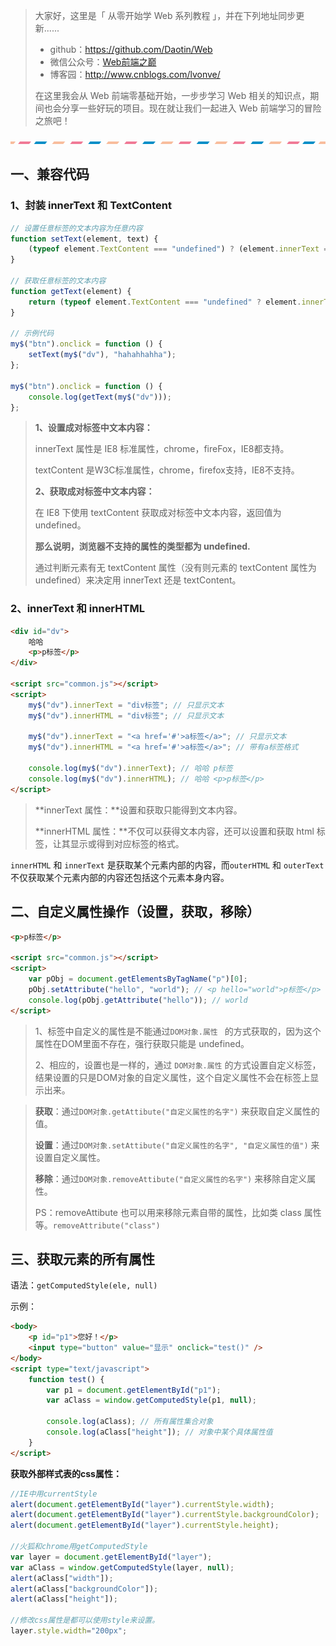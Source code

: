>大家好，这里是「 从零开始学 Web 系列教程 」，并在下列地址同步更新......
>
> - github：https://github.com/Daotin/Web
> - 微信公众号：[Web前端之巅](https://github.com/Daotin/pic/raw/master/wx.jpg)
> - 博客园：http://www.cnblogs.com/lvonve/
>
> 在这里我会从 Web 前端零基础开始，一步步学习 Web 相关的知识点，期间也会分享一些好玩的项目。现在就让我们一起进入 Web 前端学习的冒险之旅吧！

![](https://github.com/Daotin/pic/raw/master/fgx.png)



## 一、兼容代码
### 1、封装 innerText 和 TextContent

```javascript
// 设置任意标签的文本内容为任意内容
function setText(element, text) {
    (typeof element.TextContent === "undefined") ? (element.innerText = text) : (element.textContent = text);
}

// 获取任意标签的文本内容
function getText(element) {
    return (typeof element.TextContent === "undefined" ? element.innerText : element.textContent);
}

// 示例代码
my$("btn").onclick = function () {
    setText(my$("dv"), "hahahhahha");
};

my$("btn").onclick = function () {
    console.log(getText(my$("dv")));
};
```

> **1、设置成对标签中文本内容：**
>
> innerText 属性是 IE8 标准属性，chrome，fireFox，IE8都支持。
>
> textContent 是W3C标准属性，chrome，firefox支持，IE8不支持。
>
>
> **2、获取成对标签中文本内容：**
>
> 在 IE8 下使用 textContent 获取成对标签中文本内容，返回值为 undefined。
>
> **那么说明，浏览器不支持的属性的类型都为 undefined.**
>
> 通过判断元素有无 textContent 属性（没有则元素的 textContent 属性为 undefined）来决定用 innerText 还是 textContent。



### 2、innerText 和 innerHTML

```html
<div id="dv">
    哈哈
    <p>p标签</p>
</div>

<script src="common.js"></script>
<script>
    my$("dv").innerText = "div标签"; // 只显示文本
    my$("dv").innerHTML = "div标签"; // 只显示文本

    my$("dv").innerText = "<a href='#'>a标签</a>"; // 只显示文本
    my$("dv").innerHTML = "<a href='#'>a标签</a>"; // 带有a标签格式

    console.log(my$("dv").innerText); // 哈哈 p标签
    console.log(my$("dv").innerHTML); // 哈哈 <p>p标签</p>
</script>
```

> **innerText 属性：**设置和获取只能得到文本内容。
>
> **innerHTML 属性：**不仅可以获得文本内容，还可以设置和获取 html 标签，让其显示或得到对应标签的格式。



`innerHTML` 和 `innerText` 是获取某个元素内部的内容，而`outerHTML` 和 `outerText`不仅获取某个元素内部的内容还包括这个元素本身内容。





## 二、自定义属性操作（设置，获取，移除）

```html
<p>p标签</p>

<script src="common.js"></script>
<script>
	var pObj = document.getElementsByTagName("p")[0];
	pObj.setAttribute("hello", "world"); // <p hello="world">p标签</p>
	console.log(pObj.getAttribute("hello")); // world
</script>
```

> 1、标签中自定义的属性是不能通过`DOM对象.属性 ` 的方式获取的，因为这个属性在DOM里面不存在，强行获取只能是 undefined。
>
> 2、相应的，设置也是一样的，通过 `DOM对象.属性` 的方式设置自定义标签，结果设置的只是DOM对象的自定义属性，这个自定义属性不会在标签上显示出来。

> **获取**：通过`DOM对象.getAttibute("自定义属性的名字")` 来获取自定义属性的值。
>
> **设置**：通过`DOM对象.setAttibute("自定义属性的名字", "自定义属性的值")` 来设置自定义属性。
>
> **移除**：通过`DOM对象.removeAttibute("自定义属性的名字")` 来移除自定义属性。
>
> PS：removeAttibute 也可以用来移除元素自带的属性，比如类 class 属性等。`removeAttribute("class")`





## 三、获取元素的所有属性

语法：`getComputedStyle(ele, null)`

示例：

```html
<body>
    <p id="p1">您好！</p>
    <input type="button" value="显示" onclick="test()" />
</body>
<script type="text/javascript">
    function test() {
        var p1 = document.getElementById("p1");
        var aClass = window.getComputedStyle(p1, null);

        console.log(aClass); // 所有属性集合对象
        console.log(aClass["height"]); // 对象中某个具体属性值
    }
</script>
```



**获取外部样式表的css属性：**

```js
//IE中用currentStyle
alert(document.getElementById("layer").currentStyle.width);
alert(document.getElementById("layer").currentStyle.backgroundColor);
alert(document.getElementById("layer").currentStyle.height);

//火狐和chrome用getComputedStyle
var layer = document.getElementById("layer");
var aClass = window.getComputedStyle(layer, null);
alert(aClass["width"]);
alert(aClass["backgroundColor"]);
alert(aClass["height"]);

//修改css属性是都可以使用style来设置。
layer.style.width="200px";
```



